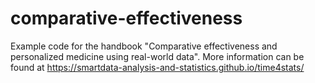 # comparative-effectiveness
Example code for the handbook "Comparative effectiveness and personalized medicine using real-world data". More information can be found at https://smartdata-analysis-and-statistics.github.io/time4stats/

